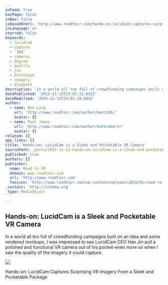 ```yaml
---
inFeed: true
hasPage: false
inNav: false
isBasedOnUrl: 'http://www.roadtovr.com/hands-on-lucidcam-captures-surprising-vr-imagery-from-a-sleek-and-pocketable-package/'
inLanguage: en
starred: false
keywords:
  - lucidcam
  - capture
  - '360'
  - cameras
  - degree
  - quality
  - jin
  - prototype
  - imagery
  - playback
description: 'In a world all too full of crowdfunding campaigns built on an idea and some rendered mockups, I was impressed to see LucidCam CEO Han Jin pull a polished and functional VR camera out of his pocket-even more so when I saw the quality of the imagery it could capture.'
datePublished: '2015-11-13T23:01:21.652Z'
dateModified: '2015-11-13T23:01:18.503Z'
author:
  - name: Ben Lang
    url: 'http://www.roadtovr.com/author/benz145/'
    avatar: {}
  - name: Paul James
    url: 'http://www.roadtovr.com/author/muterobert/'
    avatar: {}
related: []
app_links: []
title: 'Hands-on: LucidCam is a Sleek and Pocketable VR Camera'
sourcePath: _posts/2015-11-13-hands-on-lucidcam-is-a-sleek-and-pocketable-vr-camera.md
published: true
authors: []
publisher:
  name: Road to VR
  domain: www.roadtovr.com
  url: 'http://www.roadtovr.com'
  favicon: 'http://www.roadtovr.com/wp-content/uploads/2015/01/road-to-vr-logo-for-social-media-54aabc8av1_site_icon-150x150.png'
_context: 'http://schema.org'
_type: MediaObject

---
```

<article style=""><h1>Hands-on: LucidCam is a Sleek and Pocketable VR Camera</h1><p>In a world all too full of crowdfunding campaigns built on an idea and some rendered mockups, I was impressed to see LucidCam CEO Han Jin pull a polished and functional VR camera out of his pocket-even more so when I saw the quality of the imagery it could capture.</p><img src="http://www.roadtovr.com/wp-content/uploads/2015/11/lucidcam-virtual-reality-camera-2.jpg" /></article>

Hands-on: LucidCam Captures Surprising VR Imagery From a Sleek and Pocketable Package